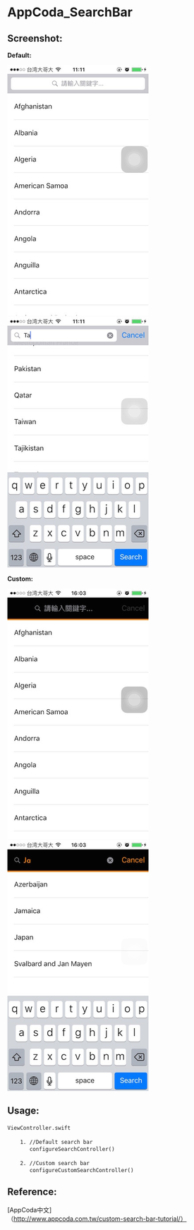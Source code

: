 # AppCoda_SearchBar

Screenshot:
-----------
**Default:**

![Xcode indent settings](ScreenShot/DefaultSearchBar2.jpg)
![Xcode indent settings](ScreenShot/DefaultSearchBar1.jpg)

**Custom:**

![Xcode indent settings](ScreenShot/CustomSearchBar2.jpg)
![Xcode indent settings](ScreenShot/CustomSearchBar1.jpg)



Usage:
----------

    ViewController.swift 

        1. //Default search bar
           configureSearchController()
        
        2. //Custom search bar
           configureCustomSearchController()

Reference:
---------- 

[AppCoda中文]（http://www.appcoda.com.tw/custom-search-bar-tutorial/）
  
    
